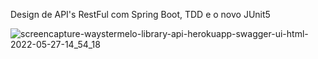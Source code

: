 Design de API's RestFul com Spring Boot, TDD e o novo JUnit5

![screencapture-waystermelo-library-api-herokuapp-swagger-ui-html-2022-05-27-14_54_18](https://user-images.githubusercontent.com/57998761/170765687-2e668bb2-7718-4a95-a504-75f8b4a37e55.png)

